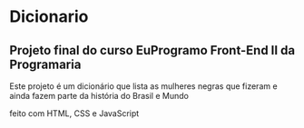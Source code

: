 ﻿# Dicionario
 ## Projeto final do curso EuProgramo Front-End II da Programaria 

 Este projeto é um dicionário que lista as mulheres negras que fizeram e ainda fazem parte da história do Brasil e Mundo
 
 feito com HTML, CSS e JavaScript
